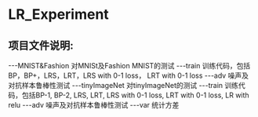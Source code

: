 # LR_Experiment
## 项目文件说明:
---MNIST&Fashion 对MNISt及Fashion MNIST的测试
   ---train 训练代码，包括BP，BP+，LRS，LRT，LRS with 0-1 loss， LRT with 0-1 loss
   ---adv 噪声及对抗样本鲁棒性测试
---tinyImageNet 对tinyImageNet的测试
   ---train 训练代码，包括BP-1, BP-2, LRS, LRT, LRS with 0-1 loss, LRT with 0-1 loss, LR with relu
   ---adv 噪声及对抗样本鲁棒性测试
---var 统计方差
